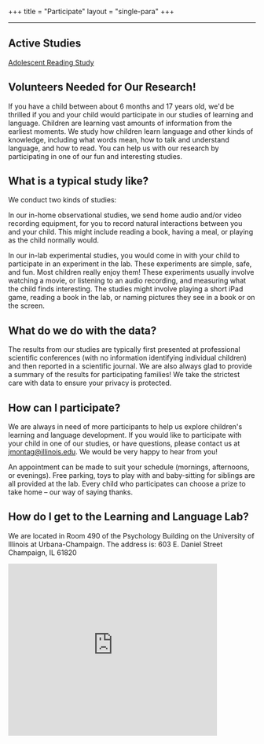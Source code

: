 +++
title = "Participate"
layout = "single-para"
+++

---
## Active Studies
[Adolescent Reading Study](http://learninglanguagelab.com/adolescent_reading_study/)

## Volunteers Needed for Our Research!

If you have a child between about 6 months and 17 years old, we'd be thrilled if you and your child would participate in our studies of learning and language. Children are learning vast amounts of information from the earliest moments. We study how children learn language and other kinds of knowledge, including what words mean, how to talk and understand language, and how to read. You can help us with our research by participating in one of our fun and interesting studies.

## What is a typical study like? 

We conduct two kinds of studies:

In our in-home observational studies, we send home audio and/or video recording equipment, for you to record natural interactions between you and your child. This might include reading a book, having a meal, or playing as the child normally would.

In our in-lab experimental studies, you would come in with your child to participate in an experiment in the lab. These experiments are simple, safe, and fun. Most children really enjoy them! These experiments usually involve watching a movie, or listening to an audio recording, and measuring what the child finds interesting. The studies might involve playing a short iPad game, reading a book in the lab, or naming pictures they see in a book or on the screen.

## What do we do with the data?

The results from our studies are typically first presented at professional scientific conferences (with no information identifying individual children) and then reported in a scientific journal. We are also always glad to provide a summary of the results for participating families! We take the strictest care with data to ensure your privacy is protected.

## How can I participate?

We are always in need of more participants to help us explore children's learning and language development. If you would like to participate with your child in one of our studies, or have questions, please contact us at jmontag@illinois.edu. We would be very happy to hear from you!

An appointment can be made to suit your schedule (mornings, afternoons, or evenings). Free parking, toys to play with and baby-sitting for siblings are all provided at the lab. Every child who participates can choose a prize to take home – our way of saying thanks.

## How do I get to the Learning and Language Lab?

We are located in Room 490 of the Psychology Building on the University of Illinois at Urbana-Champaign. The address is:
603 E. Daniel Street
Champaign, IL 61820    

<iframe width="425" height="350" frameborder="0" scrolling="no" marginheight="0" marginwidth="0" src="http://maps.google.com/maps?f=q&amp;source=s_q&amp;hl=en&amp;geocode=&amp;q=603+E.+daniel&amp;sll=40.107454,-88.286653&amp;sspn=0.009962,0.015535&amp;g=603+E.+daniels&amp;ie=UTF8&amp;hq=&amp;hnear=603+E+Daniel+St,+Champaign,+Illinois+61820&amp;ll=40.112214,-88.230944&amp;spn=0.022975,0.036478&amp;z=14&amp;iwloc=A&amp;output=embed"></iframe>
